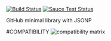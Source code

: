 [![Build Status](https://travis-ci.org/justapps4all/github-jsonp.svg?branch=master)](https://travis-ci.org/justapps4all/github-jsonp)
[![Sauce Test Status](https://saucelabs.com/buildstatus/juanmadev)](https://saucelabs.com/u/juanmadev?1469899622111)

GitHub minimal library with JSONP

#COMPATIBILITY
![compatibility matrix](https://saucelabs.com/browser-matrix/juanmadev.svg?1469899622111)

